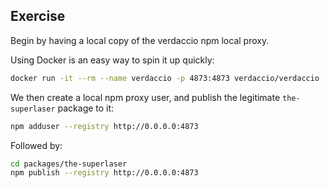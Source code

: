 ## Exercise

Begin by having a local copy of the verdaccio npm local proxy.

Using Docker is an easy way to spin it up quickly:

```sh
docker run -it --rm --name verdaccio -p 4873:4873 verdaccio/verdaccio
```

We then create a local npm proxy user, and publish the legitimate `the-superlaser` package to it:

```sh
npm adduser --registry http://0.0.0.0:4873
```

Followed by:

```sh
cd packages/the-superlaser
npm publish --registry http://0.0.0.0:4873
```

